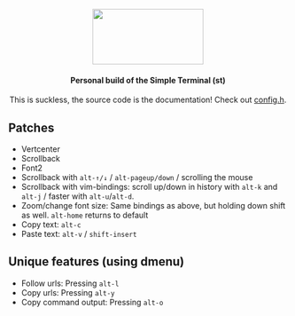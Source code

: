 <div align=center>

<img src="https://st.suckless.org/st.svg" 
     data-canonical-src="https://st.suckless.org/st.svg" 
     width="200" 
     height="100" />

#### Personal build of the Simple Terminal (st)
This is suckless, the source code is the documentation! Check out [config.h](config.h).

</div>

## Patches

- Vertcenter
- Scrollback
- Font2
- Scrollback with `alt-↑/↓` / `alt-pageup/down` / scrolling the mouse
- Scrollback with vim-bindings: scroll up/down in history with `alt-k` and `alt-j` / faster with `alt-u`/`alt-d`.
- Zoom/change font size: Same bindings as above, but holding down shift as well. `alt-home` returns to default
- Copy text: `alt-c`
- Paste text: `alt-v` / `shift-insert`

## Unique features (using dmenu)
- Follow urls: Pressing `alt-l`
- Copy urls: Pressing `alt-y`
- Copy command output: Pressing `alt-o`
